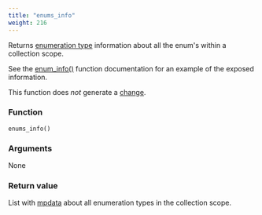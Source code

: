 ```yaml
---
title: "enums_info"
weight: 216
---
```


Returns [enumeration type](../../data-types/enum) information about all the enum's within a collection scope.

See the [enum_info()](../enum_info) function documentation for an example of the exposed information.

This function does *not* generate a [change](../../overview/changes).

### Function

`enums_info()`

### Arguments

None

### Return value

List with [mpdata](../../data-types/mpdata) about all enumeration types in the collection scope.
